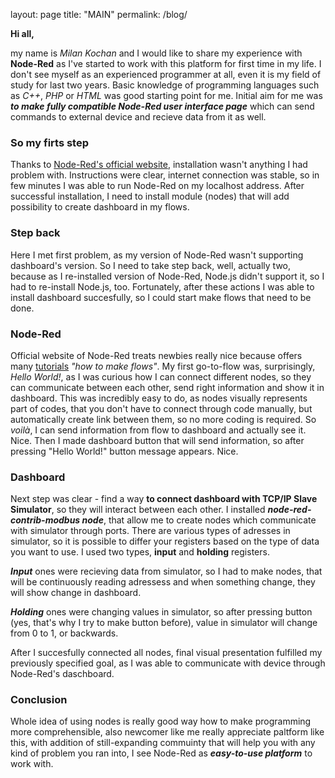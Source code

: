 layout: page
title: "MAIN"
permalink: /blog/

**Hi all,**

my name is *Milan Kochan* and I would like to share my experience with **Node-Red** as I've started to work with this platform for first time in my life.
I don't see myself as an experienced programmer at all, even it is my field of study for last two years. Basic knowledge of programming languages such as *C++*, *PHP* or *HTML* was good starting point for me. 
Initial aim for me was **_to make fully compatible Node-Red user interface page_** which can send commands to external device and recieve data from it as well.


### So my firts step
Thanks to [Node-Red's official website](https://nodered.org/), installation wasn't anything I had problem with. Instructions were clear, internet connection was stable, so in few minutes I was able to run Node-Red on my localhost address.
After successful installation, I need to install module (nodes) that will add possibility to create dashboard in my flows. 


### Step back
Here I met first problem, as my version of Node-Red wasn't supporting dashboard's version.
So I need to take step back, well, actually two, because as I re-installed version of Node-Red, Node.js didn't support it, so I had to re-install Node.js, too. Fortunately, after these actions I was able to install dashboard succesfully, so I could start make flows that need to be done.

### Node-Red
Official website of Node-Red treats newbies really nice because offers many [tutorials](https://nodered.org/docs/) *"how to make flows"*. My first go-to-flow was, surprisingly, *Hello World!*, as I was curious how I can connect different nodes, so they can communicate between each other, send right information and show it in dashboard.
This was incredibly easy to do, as nodes visually represents part of codes, that you don't have to connect through code manually, but automatically create link between them, so no more coding is required. 
So *voilà*, I can send information from flow to dashboard and actually see it. Nice. Then I made dashboard button that will send information, so after pressing "Hello World!" button message appears. Nice.

### Dashboard
Next step was clear - find a way **to connect dashboard with TCP/IP Slave Simulator**, so they will interact between each other. I installed **_node-red-contrib-modbus node_**, that allow me to create nodes which communicate with simulator through ports. 
There are various types of adresses in simulator, so it is possible to differ your registers based on the type of data you want to use. I used two types, **input** and **holding** registers.


**_Input_** ones were recieving data from simulator, so I had to make nodes, that will be continuously reading adressess and when something change, they will show change in dashboard.


**_Holding_** ones were changing values in simulator, so after pressing button (yes, that's why I try to make button before), value in simulator will change from 0 to 1, or backwards.

After I succesfully connected all nodes, final visual presentation fulfilled my previously specified goal, as I was able to communicate with device through Node-Red's daschboard.

### Conclusion
Whole idea of using nodes is really good way how to make programming more comprehensible, also newcomer like me really appreciate paltform like this, with addition of still-expanding commuinty that will help you with any kind of problem you ran into, I see Node-Red as **_easy-to-use platform_** to work with. 
